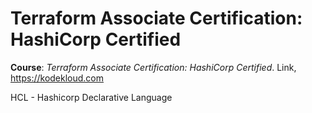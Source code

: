 # Terraform Associate Certification: HashiCorp Certified

**Course**: _Terraform Associate Certification: HashiCorp Certified_. Link, https://kodekloud.com 

HCL - Hashicorp Declarative Language
